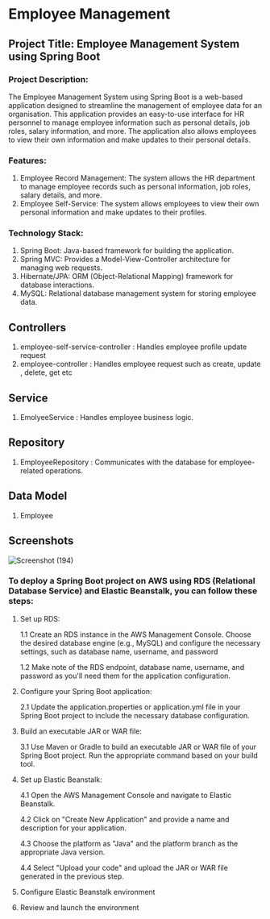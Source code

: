 # Employee Management
## Project Title: Employee Management System using Spring Boot
### Project Description: 
The Employee Management System using Spring Boot is a web-based application designed to streamline the management of employee data for an organisation. This application provides an easy-to-use interface for HR personnel to manage employee information such as personal details, job roles, salary information, and more. The application also allows employees to view their own information and make updates to their personal details.

### Features:
1. Employee Record Management: The system allows the HR department to manage employee records such as personal information, job roles, salary details, and more.
2. Employee Self-Service: The system allows employees to view their own personal information and make updates to their profiles.
   
### Technology Stack:
1. Spring Boot: Java-based framework for building the application.
2. Spring MVC: Provides a Model-View-Controller architecture for managing web requests.
3. Hibernate/JPA: ORM (Object-Relational Mapping) framework for database interactions.
4. MySQL: Relational database management system for storing employee data.

## Controllers
1. employee-self-service-controller : Handles employee profile update request
2. employee-controller : Handles employee request such as create, update , delete, get etc

## Service
1. EmolyeeService : Handles employee business logic.

## Repository
1. EmployeeRepository : Communicates with the database for employee-related operations.

## Data Model
1. Employee

## Screenshots
![Screenshot (194)](https://github.com/iamkaveer/Employee-Management/assets/41718548/34a8799d-1f47-4d21-a1a8-c7565eb69f90)

### To deploy a Spring Boot project on AWS using RDS (Relational Database Service) and Elastic Beanstalk, you can follow these steps:

1. Set up RDS:
   
   1.1 Create an RDS instance in the AWS Management Console. Choose the desired database engine (e.g., MySQL) and configure the necessary settings, such as 
        database name, username, and password
   
   1.2 Make note of the RDS endpoint, database name, username, and password as you'll need them for the application configuration.
   
2. Configure your Spring Boot application:

   2.1 Update the application.properties or application.yml file in your Spring Boot project to include the necessary database configuration.

3. Build an executable JAR or WAR file:

   3.1 Use Maven or Gradle to build an executable JAR or WAR file of your Spring Boot project. Run the appropriate command based on your build tool.

4. Set up Elastic Beanstalk:
   
   4.1 Open the AWS Management Console and navigate to Elastic Beanstalk.
   
   4.2 Click on "Create New Application" and provide a name and description for your application.

   4.3 Choose the platform as "Java" and the platform branch as the appropriate Java version.

   4.4 Select "Upload your code" and upload the JAR or WAR file generated in the previous step.
   
5. Configure Elastic Beanstalk environment
6. Review and launch the environment

